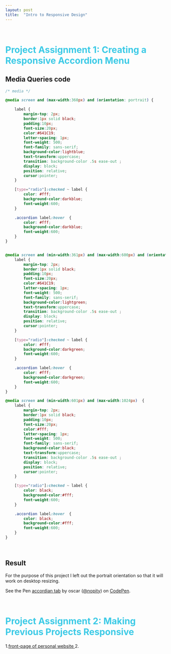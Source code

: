 ```yaml
---
layout: post
title:  "Intro to Responsive Design"
---
```


<br>

<h1 style="color:#3CCAE6">Project Assignment 1: Creating a Responsive Accordion Menu</h1>

## Media Queries code

```css 
/* media */

@media screen and (max-width:360px) and (orientation: portrait) {

    label {
        margin-top: 2px;
        border:1px solid black;
        padding:10px;
        font-size:20px;
        color:#641C19;
        letter-spacing: 1px;
        font-weight: 500;
        font-family: sans-serif;
        background-color:lightblue;
        text-transform:uppercase;
        transition: background-color .5s ease-out ;
        display: block;
        position: relative;
        cursor:pointer;
    }

    [type="radio"]:checked ~ label {
        color: #fff;
        background-color:darkblue;
        font-weight:600;
    }

    .accordion label:hover  {
        color: #fff;
        background-color:darkblue;
        font-weight:600;
    }
}


@media screen and (min-width:361px) and (max-width:600px) and (orientation:portrait) {
    label {
        margin-top: 2px;
        border:1px solid black;
        padding:10px;
        font-size:20px;
        color:#641C19;
        letter-spacing: 1px;
        font-weight: 500;
        font-family: sans-serif;
        background-color:lightgreen;
        text-transform:uppercase;
        transition: background-color .5s ease-out ;
        display: block;
        position: relative;
        cursor:pointer;
    }

    [type="radio"]:checked ~ label {
        color: #fff;
        background-color:darkgreen;
        font-weight:600;
    }

    .accordion label:hover  {
        color: #fff;
        background-color:darkgreen;
        font-weight:600;
    }
}

@media screen and (min-width:601px) and (max-width:1024px)  {
    label {
        margin-top: 2px;
        border:1px solid black;
        padding:10px;
        font-size:20px;
        color:#fff;
        letter-spacing: 1px;
        font-weight: 500;
        font-family: sans-serif;
        background-color:black;
        text-transform:uppercase;
        transition: background-color .5s ease-out ;
        display: block;
        position: relative;
        cursor:pointer;
    }

    [type="radio"]:checked ~ label {
        color: black;
        background-color:#fff;
        font-weight:600;
    }

    .accordion label:hover  {
        color: black;
        background-color:#fff;
        font-weight:600;
    }
}
```

<br>

## Result<br>
For the purpose of this project I left out the portrait orientation so that it will work on desktop resizing. 
<p data-height="542" data-theme-id="0" data-slug-hash="oBXpXW" data-default-tab="result" data-user="nopity" data-embed-version="2" data-pen-title="accordian tab" class="codepen">See the Pen <a href="http://codepen.io/nopity/pen/oBXpXW/">accordian tab</a> by oscar (<a href="http://codepen.io/nopity">@nopity</a>) on <a href="http://codepen.io">CodePen</a>.</p>
<script async src="https://production-assets.codepen.io/assets/embed/ei.js"></script>
<br>

<h1 style="color:#3CCAE6">Project Assignment 2: Making Previous Projects Responsive</h1>


1.[front-page of personal website ](https://oscarrobertrodriguez.github.io/)
2.